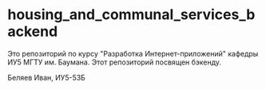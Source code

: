 # housing_and_communal_services_backend

Это репозиторий по курсу "Разработка Интернет-приложений" кафедры ИУ5 МГТУ им. Баумана.
Этот репозиторий посвящен бэкенду.

Беляев Иван, ИУ5-53Б
